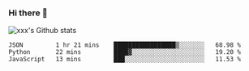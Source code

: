 ### Hi there 👋

<!--
**sdy623/sdy623** is a ✨ _special_ ✨ repository because its `README.md` (this file) appears on your GitHub profile.

Here are some ideas to get you started:

- 🔭 I’m currently working on ...
- 🌱 I’m currently learning ...
- 👯 I’m looking to collaborate on ...
- 🤔 I’m looking for help with ...
- 💬 Ask me about ...
- 📫 How to reach me: ...
- 😄 Pronouns: ...
- ⚡ Fun fact: ...
-->
![xxx's Github stats](https://github-readme-stats.vercel.app/api?username=sdy623&show_icons=true)

<!--START_SECTION:waka-->
```text
JSON         1 hr 21 mins    █████████████████▒░░░░░░░   68.98 % 
Python       22 mins         ████▓░░░░░░░░░░░░░░░░░░░░   19.20 % 
JavaScript   13 mins         ███░░░░░░░░░░░░░░░░░░░░░░   11.53 % 
```
<!--END_SECTION:waka-->
